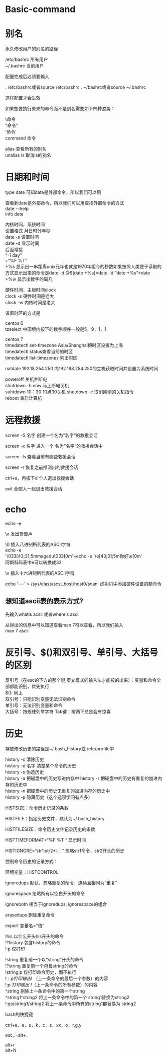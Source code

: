 # Basic-command
# __别名__  
 
永久修改用户的别名的路径  

/etc/bashrc   所有用户  
~/.bashrc     当前用户 

配置完成后必须要输入  

. /etc/bashrc或者source /etc/bashrc
. ~/bashrc或者source ~/.bashrc  

这样配置才会生效  

如果想要执行原来的命令而不是别名需要如下四种姿势：  

\命令  
“命令”  
‘命令’  
command  命令


alias  查看所有的别名  
unalias ls  取消ls的别名  

# __日期和时间__

type date  可知date是外部命令，所以我们可以用

查看到date是外部命令，所以我们可以用查找外部命令的方式  
date --help  
info date  

内核时间，系统时间    
设置格式  月日时分年秒  
date -s  设置时间  
date -d  显示时间  
后面常接  
“-1 day”  
+“%F %T”  
+%s  显示出一串距离unix元年也就是1970年距今的秒数如果按照人类便于读取的方式显示出来的命令是date -d @$(date +%s)=date -d “date +%s”=date  
+%w  显示出数字的周几

硬件时间，主板时间clock  
clock -s 硬件时间是老大  
clock -w 内核时间是老大  
  
设置时区的方式是    

centos 6  
tzselect 中国境内按下的数字顺序一般是5，9，1，1  

centos 7  
timedatectl set-timezone Asia/Shanghai把时区设置为上海  
timedatectl status查看当前的时区  
timedatectl list-timezones  列出时区

natdate 192.18.254.250  向192.168.254.250的主机获取时间并设置为系统时间   


poweroff 关机并断电  
shutdown -h now 马上断电关机   
suhtdown 10：30  10点30关机 
shutdown -c 取消刚刚的关机指令  
reboot  重启计算机


# __远程救援__  

screen -S 名字  创建一个名为”名字“的救援会话  

screen -x 名字   进入一个 名为”名字“的救援会话中  

screen -ls  查看当前有哪些救援会话   

screen -r  恢复之前推测出的救援会话  

ctrl+a，再按下d   个人退出救援会话  

exit   全部人一起退出救援会话  

# __echo__  

echo -e 

\a   发出警告声   

\0   插入八进制所代表的ASCII字符   
  echo -e   
'\033[43;31;5mmagedu\033[0m'=echo -e '\e[43;31;5m你好\e[0m'  
阿斯科码表中e可以转换成33

\x  插入十六进制所代表的ASCII字符  

echo '---' > /sys/class/scsi_host/host0/scan  虚拟机中添加硬件设备的额命令

## __想知道ascii表的表示方式?__  
先输入whatis acsii 或者whereis ascii

从得出的信息中可以知道查看man 7可以查看，所以我们输入  
man 7 ascii 

# __反引号、$()和双引号、单引号、大括号的区别__

反引号（在esc的下方的那个键,英文模式的输入法才能按的出来）：变量和命令全部都能识别，优先执行  
$(): 同上  
双引号：只能识别变量无法识别命令  
单引号：无法识别变量和命令  
大括号：按规律列举字符
Tab键：按两下总是会有惊喜  

# __历史__  
存放修改历史的路径是~/.bash_history或 /etc/profile中

history -c 清除历史  
history -d 名字  清楚某个命令的历史   
history -s 伪造历史      
history -a  把磁盘中的历史写进内存中
history -r  把硬盘中的历史有重复的加进内存的历史中  
history -n 把硬盘中的历史无重复的加进内存的历史中  
history -p  隐藏历史（这个选项学问有点多）  

HISTSIZE：命令历史记录的条数    

HISTFILE：指定历史文件，默认为~/.bash_history    

HISTFILESIZE：命令历史文件记录历史的条数    

HISTTIMEFORMAT=“%F %T “ 显示时间  

HISTIGNORE=“str1:str2*:… “ 忽略str1命令，str2开头的历史    

控制命令历史的记录方式：    

环境变量：HISTCONTROL    

ignoredups 默认，忽略重复的命令，连续且相同为“重复”  

ignorespace 忽略所有以空白开头的命令    

ignoreboth 相当于ignoredups, ignorespace的组合    

erasedups 删除重复命令    

export 变量名="值“    

!his   以什么开头his开头的命令  
!?history   包含history的命令  
!:p   仅打印  


!string 重复前一个以“string”开头的命令  
!?string 重复前一个包含string的命令  
!string:p 仅打印命令历史，而不执行  
!$:p 打印输出 !$ （上一条命令的最后一个参数）的内容  
!*:p 打印输出 !*（上一条命令的所有参数）的内容  
^string 删除上一条命令中的第一个string  
^string1^string2 将上一条命令中的第一个 string1替换为string2  
!:gs/string1/string2 将上一条命令中所有的string1都替换为 string2  


bash的快捷键  

ctrl+a，e，u，k，c，z，xx，o，r,g,y

esc,.=alt+.  

alt+r  
alt+N
